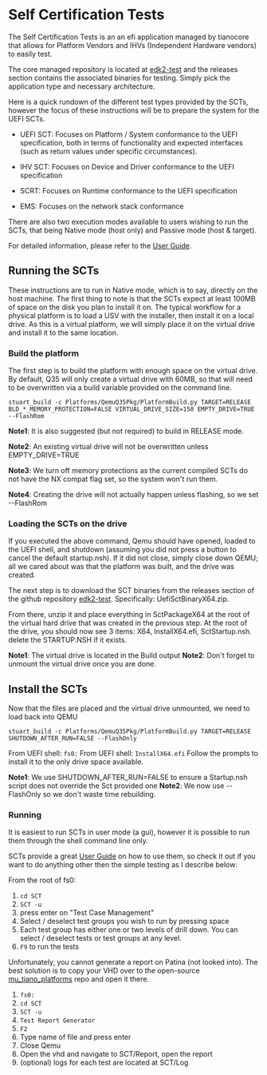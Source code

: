 # Self Certification Tests

The Self Certification Tests is an an efi application managed by tianocore
that allows for Platform Vendors and IHVs (Independent Hardware vendors) to
easily test.

The core managed repository is located at [edk2-test](https://github.com/tianocore/edk2-test)
and the releases section contains the associated binaries for testing. Simply
pick the application type and necessary architecture.

Here is a quick rundown of the different test types provided by the SCTs,
however the focus of these instructions will be to prepare the system for
the UEFI SCTs.

- UEFI SCT: Focuses on Platform / System conformance to the UEFI specification,
  both in terms of functionality and expected interfaces (such as return values
  under specific circumstances).

- IHV SCT: Focuses on Device and Driver conformance to the UEFI specification

- SCRT: Focuses on Runtime conformance to the UEFI specification

- EMS: Focuses on the network stack conformance

There are also two execution modes available to users wishing to run the SCTs,
that being Native mode (host only) and Passive mode (host & target).

For detailed information, please refer to the [User Guide](https://github.com/tianocore/edk2-test/tree/master/uefi-sct/Doc/UserGuide).

## Running the SCTs

These instructions are to run in Native mode, which is to say, directly on the
host machine. The first thing to note is that the SCTs expect at least 100MB of
space on the disk you plan to install it on. The typical workflow for a
physical platform is to load a USV with the installer, then install it on a
local drive. As this is a virtual platform, we will simply place it on the
virtual drive and install it to the same location.

### Build the platform

The first step is to build the platform with enough space on the virtual
drive. By default, Q35 will only create a virtual drive with 60MB, so that
will need to be overwritten via a build variable provided on the command line.

`stuart_build -c Platforms/QemuQ35Pkg/PlatformBuild.py TARGET=RELEASE BLD_*_MEMORY_PROTECTION=FALSE VIRTUAL_DRIVE_SIZE=150 EMPTY_DRIVE=TRUE --FlashRom`

**Note1**: It is also suggested (but not required) to build in RELEASE mode.

**Note2**: An existing virtual drive will not be overwritten unless
EMPTY_DRIVE=TRUE

**Note3**: We turn off memory protections as the current compiled SCTs do not
have the NX compat flag set, so the system won't run them.

**Note4**: Creating the drive will not actually happen unless flashing, so we
set --FlashRom

### Loading the SCTs on the drive

If you executed the above command, Qemu should have opened, loaded to the UEFI
shell, and shutdown (assuming you did not press a button to cancel the default
startup.nsh). If it did not close, simply close down QEMU; all we cared about
was that the platform was built, and the drive was created.

The next step is to download the SCT binaries from the releases section of the
github repository [edk2-test](https://github.com/tianocore/edk2-test/releases/).
Specifically: UefiSctBinaryX64.zip.

From there, unzip it and place everything in SctPackageX64 at the root of the
virtual hard drive that was created in the previous step. At the root of the
drive, you should now see 3 items: X64, InstallX64.efi, SctStartup.nsh. delete
the STARTUP.NSH if it exists.

**Note1**: The virtual drive is located in the Build output
**Note2**: Don't forget to unmount the virtual drive once you are done.

## Install the SCTs

Now that the files are placed and the virtual drive unmounted, we need to load
back into QEMU

`stuart_build -c Platforms/QemuQ35Pkg/PlatformBuild.py TARGET=RELEASE SHUTDOWN_AFTER_RUN=FALSE --FlashOnly`

From UEFI shell: `fs0:`
From UEFI shell: `InstallX64.efi`
Follow the prompts to install it to the only drive space available.

**Note1**: We use SHUTDOWN_AFTER_RUN=FALSE to ensure a Startup.nsh script does
not override the Sct provided one
**Note2**: We now use --FlashOnly so we don't waste time rebuilding.

### Running

It is easiest to run SCTs in user mode (a gui), however it is possible to run
them through the shell command line only.

SCTs provide a great [User Guide](https://github.com/tianocore/edk2-test/tree/master/uefi-sct/Doc/UserGuide)
on how to use them, so check it out if you want to do anything other then the
simple testing as I describe below:

From the root of fs0:

1. `cd SCT`
2. `SCT -u`
3. press enter on "Test Case Management"
4. Select / deselect test groups you wish to run by pressing space
5. Each test group has either one or two levels of drill down. You can select /
   deselect tests or test groups at any level.
6. `F9` to run the tests

Unfortunately, you cannot generate a report on Patina (not looked into). The
best solution is to copy your VHD over to the open-source [mu_tiano_platforms](https://github.com/microsoft/mu_tiano_platforms)
repo and open it there.

1. `fs0:`
2. `cd SCT`
3. `SCT -u`
4. `Test Report Generator`
5. `F2`
6. Type name of file and press enter
7. Close Qemu
8. Open the vhd and navigate to SCT/Report, open the report
9. (optional) logs for each test are located at SCT/Log
